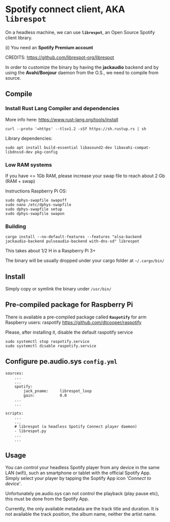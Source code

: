 # Spotify connect client, AKA `librespot`

On a headless machine, we can use **`librespot`**, an Open Source Spotify client library.

(i) You need an **Spotify Premium account**

CREDITS: https://github.com/librespot-org/librespot

In order to customize the binary by having the **jackaudio** backend and by using the **Avahi/Bonjour** daemon from the O.S., we need to compile from source.

## Compile

### Install Rust Lang Compiler and dependencies

More info here: https://www.rust-lang.org/tools/install

    curl --proto '=https' --tlsv1.2 -sSf https://sh.rustup.rs | sh

Library dependencies:

    sudo apt install build-essential libasound2-dev libavahi-compat-libdnssd-dev pkg-config

### Low RAM systems

If you have <= 1Gb RAM, please increase your swap file to reach about 2 Gb (RAM + swap)

Instructions  Raspberry Pi OS:

    sudo dphys-swapfile swapoff
    sudo nano /etc/dphys-swapfile
    sudo dphys-swapfile setup
    sudo dphys-swapfile swapon

### Building

    cargo install --no-default-features --features "alsa-backend jackaudio-backend pulseaudio-backend with-dns-sd" librespot

This takes about 1/2 H in a Raspberry Pi 3+

The binary will be usually dropped under your cargo folder at `~/.cargo/bin/`


## Install

Simply copy or symlink the binary under `/usr/bin/`


## Pre-compiled package for Raspberry Pi

There is available a pre-compiled package called **`Raspotify`** for arm Raspberry users: raspotify https://github.com/dtcooper/raspotify

Please, after installing it, disable the default raspotify service

    sudo systemctl stop raspotify.service 
    sudo systemctl disable raspotify.service 


## Configure pe.audio.sys `config.yml`
    
    sources:
        ...
        ...
        spotify:
            jack_pname:     librespot_loop
            gain:           0.0
        ...
        ...
    
    scripts:
        ...
        ...
        # librespot (a headless Spotify Connect player daemon)
        - librespot.py
        ...
        ...

## Usage

You can control your headless Spotify player from any device in the same LAN (wifi), such an smartphone or tablet with the official Spotify App. Simply select your player by tapping the Soptify App icon *'Connect to device'*.

Unfortunately pe.audio.sys can not control the playback (play pause etc), this must be done from the Spotify App.

Currently, the only available metadata are the track title and duration. It is not available the track position, the album name, neither the artist name.
